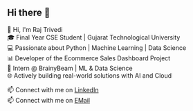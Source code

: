 ## **Hi there 👋**

👋 Hi, I'm Raj Trivedi  
🎓 Final Year CSE Student | Gujarat Technological University  
💻 Passionate about Python | Machine Learning | Data Science  
📊 Developer of the Ecommerce Sales Dashboard Project  
🧠 Intern @ BrainyBeam | ML & Data Science  
🌐 Actively building real-world solutions with AI and Cloud

📫 Connect with me on [LinkedIn](https://www.linkedin.com/in/rajtrivedi-)  
📫 Connect with me on [EMail](raajtrivedi013@gmail.com)
